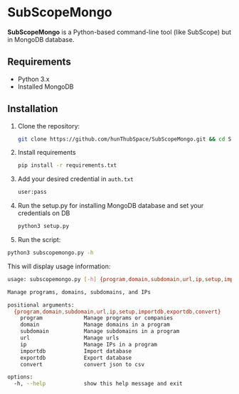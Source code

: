 # SubScopeMongo

**SubScopeMongo** is a Python-based command-line tool (like SubScope) but in MongoDB database.

## Requirements
- Python 3.x
- Installed MongoDB

## Installation
1. Clone the repository:

   ```bash
   git clone https://github.com/hunThubSpace/SubScopeMongo.git && cd SubScopeMongo
   ```

2. Install requirements

     ```bash
     pip install -r requirements.txt
     ```

3. Add your desired credential in `auth.txt`

      ```bash
      user:pass
      ```

4. Run the setup.py for installing MongoDB database and set your credentials on DB

     ```bash
     python3 setup.py
     ```

5. Run the script:

  ```bash
  python3 subscopemongo.py -h
  ```
  
  This will display usage information:

  ```bash
  usage: subscopemongo.py [-h] {program,domain,subdomain,url,ip,setup,importdb,exportdb,convert} ...
  
  Manage programs, domains, subdomains, and IPs
  
  positional arguments:
    {program,domain,subdomain,url,ip,setup,importdb,exportdb,convert}
      program             Manage programs or companies
      domain              Manage domains in a program
      subdomain           Manage subdomains in a program
      url                 Manage urls
      ip                  Manage IPs in a program
      importdb            Import database
      exportdb            Export database
      convert             convert json to csv
  
  options:
    -h, --help            show this help message and exit
  ```
